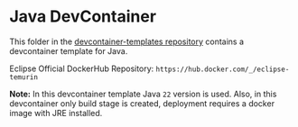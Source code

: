 # Java DevContainer

This folder in the [devcontainer-templates repository](https://github.com/projectasuras/devcontainer-templates) contains a devcontainer template for Java.

Eclipse Official DockerHub Repository: `https://hub.docker.com/_/eclipse-temurin`

**Note:** In this devcontainer template Java `22` version is used. Also, in this devcontainer only build stage is created, deployment requires a docker image with JRE installed.